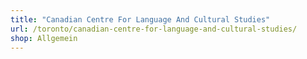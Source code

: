 ```yaml
---
title: "Canadian Centre For Language And Cultural Studies"
url: /toronto/canadian-centre-for-language-and-cultural-studies/
shop: Allgemein
---
```

